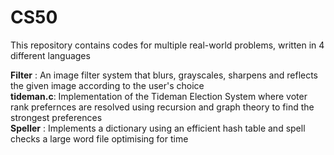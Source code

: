 # CS50

This repository contains codes for multiple real-world problems, written in 4 different languages  
  
**Filter**   : An image filter system that blurs, grayscales, sharpens and reflects the given image according to the user's choice  
**tideman.c**: Implementation of the Tideman Election System where voter rank prefernces are resolved using recursion and graph theory to find the strongest preferences  
**Speller**  : Implements a dictionary using an efficient hash table and spell checks a large word file optimising for time
